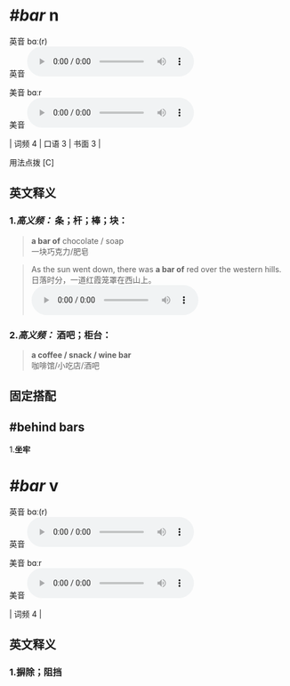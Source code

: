 # ***\#bar*** n
英音 bɑː(r)  
英音
<audio src="./media/bar-B.aac" controls="controls"></audio>

美音 bɑːr  
美音
<audio src="./media/bar.aac" controls="controls"></audio>



| 词频 4 | 口语 3 | 书面 3 |  

用法点拨  [C]

英文释义
---
### 1.*高义频：* **条；杆；棒；块：**  

 > **a bar of** chocolate / soap  
 > 一块巧克力/肥皂    

 > As the sun went down, there was **a bar of** red over the western hills.   
 > 日落时分，一道红霞笼罩在西山上。    
<audio src="./media/1-bar.aac" controls="controls"></audio>

### 2.*高义频：* **酒吧；柜台：**  

 > **a coffee / snack / wine bar**  
 > 咖啡馆/小吃店/酒吧    


固定搭配
---
## \#behind bars 
1.**坐牢**  


# ***\#bar*** v
英音 bɑː(r)  
英音
<audio src="./media/bar-B.aac" controls="controls"></audio>

美音 bɑːr  
美音
<audio src="./media/bar.aac" controls="controls"></audio>



| 词频 4 |  

英文释义
---
### 1.**摒除；阻挡**  


